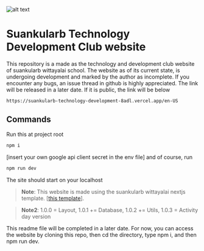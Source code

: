 ![alt text](https://media.discordapp.net/attachments/786920333977321502/1117011718544035860/SKTD_activity_day_release.png?width=1440&height=501)

# Suankularb Technology Development Club website

This repository is a made as the technology and development club website of suankularb wittayalai school. The website as of its current state, is undergoing development and marked by the author as incomplete. If you encounter any bugs, an issue thread in github is highly appreciated. The link will be released in a later date. If it is public, the link will be below
```
https://suankularb-technology-development-8adl.vercel.app/en-US
```

## Commands

Run this at project root
```bash
npm i
```
[insert your own google api client secret in the env file] and of course, run
```bash
npm run dev
```
The site should start on your localhost


> **Note**: This website is made using the suankularb wittayalai nextjs template. [[this template](https://github.com/suankularb-wittayalai-school/sk-nextjs-template/generate)].

> **Note2**: 1.0.0 = Layout, 1.0.1 += Database, 1.0.2 += Utils, 1.0.3 = Activity day version

This readme file will be completed in a later date. For now, you can access the website by cloning this repo, then cd the directory, type npm i, and then npm run dev.
